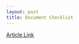 ```yaml
---
layout: post
title: Document Checklist
---
```






[Article Link](http://www.plainlanguage.gov/howto/quickreference/weblist.cfm)

